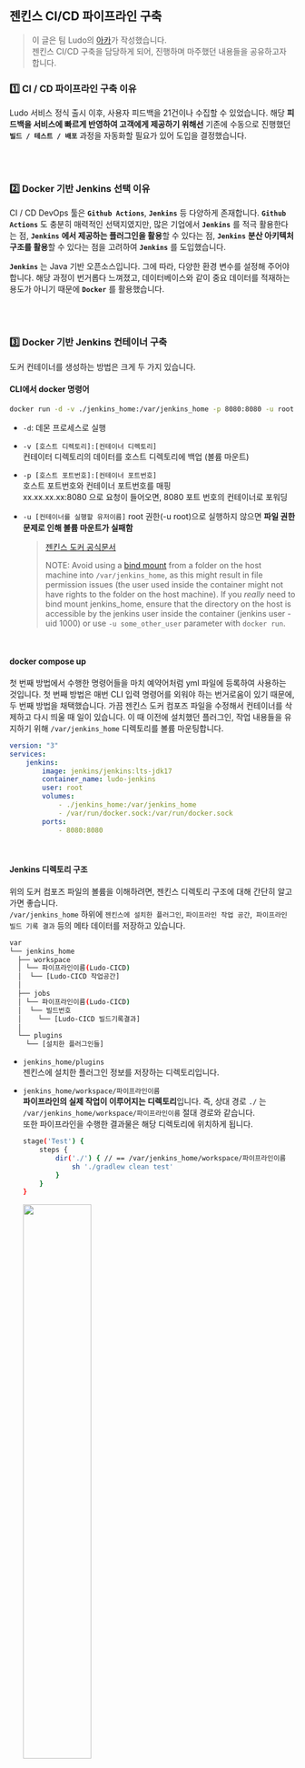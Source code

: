 ## 젠킨스 CI/CD 파이프라인 구축
> 이 글은 팀 Ludo의 [아카](https://github.com/june-777)가 작성했습니다.  
> 젠킨스 CI/CD 구축을 담당하게 되어, 진행하며 마주했던 내용들을 공유하고자 합니다. 

### 1️⃣ CI / CD 파이프라인 구축 이유
Ludo 서비스 정식 출시 이후, 사용자 피드백을 21건이나 수집할 수 있었습니다. 해당 **피드백을 서비스에 빠르게 반영하여 고객에게 제공하기 위해선** 기존에 수동으로 진행했던 **`빌드 / 테스트 / 배포`** 과정을 자동화할 필요가 있어 도입을 결정했습니다.

<br><br>

### 2️⃣ Docker 기반 Jenkins 선택 이유
CI / CD DevOps 툴은 **`Github Actions`**, **`Jenkins`** 등 다양하게 존재합니다. **`Github Actions`** 도 충분히 매력적인 선택지였지만, 많은 기업에서 **`Jenkins`** 를 적극 활용한다는 점, **`Jenkins`** **에서 제공하는 플러그인을 활용**할 수 있다는 점, **`Jenkins`** **분산 아키텍처 구조를 활용**할 수 있다는 점을 고려하여 **`Jenkins`** 를 도입했습니다.  

**`Jenkins`** 는 Java 기반 오픈소스입니다. 그에 따라, 다양한 환경 변수를 설정해 주어야 합니다. 해당 과정이 번거롭다 느껴졌고, 데이터베이스와 같이 중요 데이터를 적재하는 용도가 아니기 때문에 **`Docker`** 를 활용했습니다.

<br><br>

### 3️⃣ Docker 기반 Jenkins 컨테이너 구축
도커 컨테이너를 생성하는 방법은 크게 두 가지 있습니다.

#### CLI에서 docker 명령어
```bash
docker run -d -v ./jenkins_home:/var/jenkins_home -p 8080:8080 -u root --name ludo-jenkins jenkins/jenkins:lts-jdk17
```
- `-d`: 데몬 프로세스로 실행

- `-v [호스트 디렉토리]:[컨테이너 디렉토리]`  
	컨테이터 디렉토리의 데이터를 호스트 디렉토리에 백업 (볼륨 마운트)

- `-p [호스트 포트번호]:[컨테이너 포트번호]`  
	호스트 포트번호와 컨테이너 포트번호를 매핑  
	xx.xx.xx.xx:8080 으로 요청이 들어오면, 8080 포트 번호의 컨테이너로 포워딩

- `-u [컨테이너를 실행할 유저이름]`
	 root 권한(-u root)으로 실행하지 않으면 **파일 권한 문제로 인해 볼륨 마운트가 실패함**
	> [젠킨스 도커 공식문서](https://github.com/jenkinsci/docker)
 	>
	>NOTE: Avoid using a [bind mount](https://docs.docker.com/storage/bind-mounts/) from a folder on the host machine into `/var/jenkins_home`, as this might result in file permission issues (the user used inside the container might not have rights to the folder on the host machine). If you _really_ need to bind mount jenkins_home, ensure that the directory on the host is accessible by the jenkins user inside the container (jenkins user - uid 1000) or use `-u some_other_user` parameter with `docker run`.

<br>

#### docker compose up
첫 번째 방법에서 수행한 명령어들을 마치 예약어처럼 yml 파일에 등록하여 사용하는 것입니다. 첫 번째 방법은 매번 CLI 입력 명령어를 외워야 하는 번거로움이 있기 때문에, 두 번째 방법을 채택했습니다. 가끔 젠킨스 도커 컴포즈 파일을 수정해서 컨테이너를 삭제하고 다시 띄울 때 일이 있습니다. 이 때 이전에 설치했던 플러그인, 작업 내용들을 유지하기 위해 `/var/jenkins_home` 디렉토리를 볼륨 마운팅합니다.

```yml
version: "3"
services:
    jenkins:
        image: jenkins/jenkins:lts-jdk17
        container_name: ludo-jenkins
        user: root
        volumes:
            - ./jenkins_home:/var/jenkins_home
            - /var/run/docker.sock:/var/run/docker.sock
        ports:
            - 8080:8080
```

<br>

#### Jenkins 디렉토리 구조
위의 도커 컴포즈 파일의 볼륨을 이해하려면, 젠킨스 디렉토리 구조에 대해 간단히 알고 가면 좋습니다.  
`/var/jenkins_home` 하위에 `젠킨스에 설치한 플러그인`, `파이프라인 작업 공간`,` 파이프라인 빌드 기록 결과` 등의 메타 데이터를 저장하고 있습니다.

```bash
var
└── jenkins_home
  ├── workspace
  │ └── 파이프라인이름(Ludo-CICD)
  │  └── [Ludo-CICD 작업공간] 
  │
  ├── jobs
  │ └── 파이프라인이름(Ludo-CICD) 
  │  └── 빌드번호
  │    └── [Ludo-CICD 빌드기록결과]
  │
  └── plugins
    └── [설치한 플러그인들] 
```


- `jenkins_home/plugins`  
	젠킨스에 설치한 플러그인 정보를 저장하는 디렉토리입니다.


- `jenkins_home/workspace/파이프라인이름`  
	**파이프라인의 실제 작업이 이루어지는 디렉토리**입니다. 즉, 상대 경로 `./` 는 `/var/jenkins_home/workspace/파이프라인이름` 절대 경로와 같습니다.  
  또한 파이프라인을 수행한 결과물은 해당 디렉토리에 위치하게 됩니다.
  
  ```bash
  stage('Test') {
      steps {
          dir('./') { // == /var/jenkins_home/workspace/파이프라인이름
              sh './gradlew clean test'
          }
      }
  }
  ```
	<img src = "https://github.com/Ludo-SMP/ludo-backend_wiki/assets/68291395/8f88be13-d4a4-41c7-9d65-929eaea62ed1" width=50%>


- `jenkins_home/jobs/파이프라인이름/파이프라인작업번호`  
	각각의 파이프라인이 수행한 작업은 번호를 갖게 됩니다. 해당 번호의 이름으로 디렉토리가 생성되고, 로그 기록들을 확인할 수 있습니다.  
	<img src = "https://github.com/Ludo-SMP/ludo-backend_wiki/assets/68291395/8bbbd2f3-7334-4e72-b116-7654097cf7e2" width=50%>
  <img src = "https://github.com/Ludo-SMP/ludo-backend_wiki/assets/68291395/dfe7e914-cf98-4fc2-a798-302d78645073" width=50%>


<br><br>

### 4️⃣ CI / CD 파이프라인 구축

<img src = "https://github.com/Ludo-SMP/ludo-backend_wiki/assets/68291395/311a7598-07d2-47d5-b1c7-e4f8cd8efe7d" width=70%>


파이프라인은 **`Git Clone`**, **`Test`**, **`Build`**, **`Deploy`** 4가지 **`stage`** 으로 구성되어 있습니다.  
각각의 **`stage`** 를 달성하기 위해 구성해야 할 인프라 요소들에 대해 설명하고자 합니다.

```bash
pipeline {
    agent any
    stages {
        stage('Git Clone') {
            steps {
                git branch: 'dev', url: 'https://github.com/june-777/ludo-backend.git'
                withCredentials([GitUsernamePassword(credentialsId: 'submodule_configuration', gitToolName: 'Default')]) {
                    sh 'git submodule init'
                    sh 'git submodule update'
                }
            }
        }
        
        stage('Test') {
            steps {
                dir('./') {
                    sh './gradlew clean test'
                }
            }
        }
        
        stage('Build') {
            steps {
                dir('./') {
                    sh './gradlew bootJar'
                }
            }
        }
        
        stage('Deploy') {
            steps {
                dir('./build/libs/') {
                    sshagent(credentials:['ludo-backend-ssh']) {
                        sh 'scp study-matching-platform-0.0.1-SNAPSHOT.jar archa@35.185.251.89:/home/archa'
                        sh 'ssh -t archa@35.185.251.89 /home/archa/run.sh'
                    }
                }
            }
        }
    }
}
```

<br>

#### stage: Git Clone
```bash
stage('Git Clone') {
    steps {
        git branch: 'main', url: 'https://github.com/Ludo-SMP/ludo-backend.git'
        withCredentials([GitUsernamePassword(credentialsId: 'xxx', gitToolName: 'Default')]) {
            sh 'git submodule init' 
            sh 'git submodule update' 
        }
    }
}
```

<br>

##### 프라이빗 레포지토리 비밀번호 Jenkins Credentials 등록
> withCredentials([GitUsernamePassword(credentialsId: 'xxx', gitToolName: 'Default')])

저희 Ludo 백엔드 팀은 환경 설정 관리를 **`프라이빗 레포지토리`** 로 관리하고 있습니다. 프라이빗이기 때문에 젠킨스 인스턴스에서 접근할 수 있는 인증 수단이 필요합니다.

<img src = "https://github.com/Ludo-SMP/ludo-backend_wiki/assets/68291395/05f87738-dfd0-4321-b48f-5a0c21ec864f" width=50%>

<img src = "https://github.com/Ludo-SMP/ludo-backend_wiki/assets/68291395/4a784005-e6e3-4a7c-9eeb-6336b852922c" width=50%>

<img src = "https://github.com/Ludo-SMP/ludo-backend_wiki/assets/68291395/9f469aae-a0a5-42db-8c63-12fe915b5574" width=50%>

<img src = "https://github.com/Ludo-SMP/ludo-backend_wiki/assets/68291395/76146cf9-f5ba-405a-bf38-44a07c1ef4dd" width=50%>


<br>


##### 서브 모듈 갱신
>sh 'git submodule init'  
>sh 'git submodule update' 

**`환경 설정 프라이빗 레포지토리`** 는 **`서브 모듈`** 로 사용되고 있습니다. `git clone`을 할 경우, 서브 모듈의 내용은 반영되지 않습니다. 이를 제대로 갱신 및 반영하기 위해 필요한 명령어 입니다.

<br>

#### stage: Test
```bash
stage('Test') {
    steps {
        dir('./') {
            sh './gradlew clean test'
        }
    }
}
```

(작성 예정)

<br>

#### stage: Build
```bash
stage('Build') {
    steps {
        dir('./') {
            sh './gradlew bootJar'
        }
    }
}
```

(작성 예정)


<br>

#### stage: Deploy
```bash
stage('Deploy') {
    steps { 
        dir('./build/libs/') {
            sshagent(credentials:[xxx]) {
                sh 'scp xxx.jar USER_NAME@xx.xx.xx.xx:FILE_PATH'
                sh 'ssh -t USER_NAME@xx.xx.xx.xx /home/USER_NAME/run.sh'
            }
        }
    }
}
```

<br>

##### SSH agent 플러그인 설치
해당 플러그인을 설치하면 선언형 스크립트 `sshagent( )` 로 SSH를 편리하게 사용할 수 있습니다.  
설치 방법: Jenkins 대시보드 → Jenkins 관리 → Plugins → Available plugins → `ssh agent` 검색 및 설치

<br>

##### SSH 인증서 생성 및 Jenkins Credentials 등록
SSH 인증서를 생성합니다. 단, **반드시 `pem` 형식으로 인증서를 생성**해야 합니다.
```bash
ssh-keygen -t rsa -f ~/.ssh/KEY_FILENAME -C USERNAME -b 2048 pem
```
<img src = "https://github.com/Ludo-SMP/ludo-backend_wiki/assets/68291395/0a32a58b-dad7-4604-abc5-996142422caa" width=50%>

<br>


생성한 SSH 인증서를 Jenkins Credentials 에 등록합니다.  
SSH 비밀키 값을 등록할 때, **`-----BEGIN RSA PRIVATE KEY-----` 와 `-----END RSA PRIVATE KEY-----` 내용을 모두 포함**해야 합니다.  
<img src = "https://github.com/Ludo-SMP/ludo-backend_wiki/assets/68291395/90284861-a0f4-47dd-8a45-fe4cf666d167" width=50%>
<img src = "https://github.com/Ludo-SMP/ludo-backend_wiki/assets/68291395/ce17e3da-2530-4b7a-9cf3-9e67946cc9b8" width=50%>


<br>

##### 대상 서버를 fingerprint 등록
ssh을 사용하다보면, 최초 접근시에 아래와 같은 화면을 볼 수 있습니다. 이걸 수동으로 직접 해주는 과정이라 보면 됩니다.
<img src = "https://github.com/Ludo-SMP/ludo-backend_wiki/assets/68291395/4edcdc44-aec0-443d-af59-3d1357c8d974" width=50%>


1. 젠킨스 컨테이너에 접속
```bash
# in jenkins host bash
> docker exec -it [컨테이너ID] /bin/bash
```

2. known_hosts 파일에 등록
**`젠킨스 호스트의 ~/.ssh` 가 아닌 `젠킨스 컨테이너의 ~/.ssh` 에 등록**해야 합니다.
```bash
# in jenkins container bash

# 초기엔 .ssh 디렉토리가 없어서, 디렉토리 먼저 생성
> mkdir ~/.ssh/

# 대상 서버 ip 주소 (xx.xx.xx.xx)를 known_hosts 파일에 등록
> ssh-keyscan -t rsa xx.xx.xx.xx >> ~/.ssh/known_hosts
```
